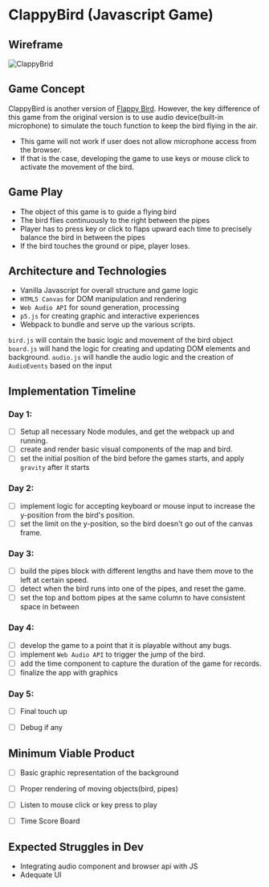# ClappyBird (Javascript Game)

## Wireframe
![ClappyBrid](https://github.com/jparkSF/screambird/blob/master/wireframes/wireframe.png?raw=true)


## Game Concept
ClappyBird is another version of [Flappy Bird](https://www.google.com/search?q=flappy+bird&oq=flappy+bird&aqs=chrome..69i57.5039j0j1&sourceid=chrome&ie=UTF-8).
However, the key difference of this game from the original version is to use audio device(built-in microphone) to simulate the touch function to keep the bird flying in the air.

* This game will not work if user does not allow microphone access from the browser. 
* If that is the case, developing the game to use keys or mouse click to activate the movement of the bird.

## Game Play

* The object of this game is to guide a flying bird
* The bird flies continuously to the right between the pipes 
* Player has to press key or click to flaps upward each time to precisely balance the bird in between the pipes
* If the bird touches the ground or pipe, player loses.


## Architecture and Technologies

* Vanilla Javascript for overall structure and game logic
* `HTML5 Canvas` for DOM manipulation and rendering
* `Web Audio API` for sound generation, processing
* `p5.js` for creating graphic and interactive experiences
* Webpack to bundle and serve up the various scripts.


`bird.js` will contain the basic logic and movement of the bird object
`board.js` will hand the logic for creating and updating DOM elements and background.
`audio.js` will handle the audio logic and the creation of `AudioEvents` based on the input

## Implementation Timeline

### Day 1: 
- [ ] Setup all necessary Node modules, and get the webpack up and running.
- [ ] create and render basic visual components of the map and bird.
- [ ] set the initial position of the bird before the games starts, and apply `gravity` after it starts

### Day 2:
- [ ] implement logic for accepting keyboard or mouse input to increase the y-position from the bird's position.
- [ ] set the limit on the y-position, so the bird doesn't go out of the canvas frame.

### Day 3:
- [ ] build the pipes block with different lengths and have them move to the left at certain speed.
- [ ] detect when the bird runs into one of the pipes, and reset the game.
- [ ] set the top and bottom pipes at the same column to have consistent space in between

### Day 4:
- [ ] develop the game to a point that it is playable without any bugs.
- [ ] implement `Web Audio API` to trigger the jump of the bird.
- [ ] add the time component to capture the duration of the game for records.
- [ ] finalize the app with graphics

### Day 5:
- [ ] Final touch up
- [ ] Debug if any


## Minimum Viable Product
- [ ] Basic graphic representation of the background
- [ ] Proper rendering of moving objects(bird, pipes)
- [ ] Listen to mouse click or key press to play
- [ ] Time Score Board


## Expected Struggles in Dev

* Integrating audio component and browser api with JS
* Adequate UI




